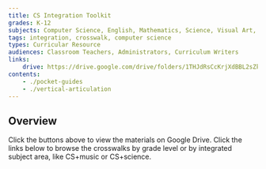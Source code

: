 ```yaml
---
title: CS Integration Toolkit
grades: K-12
subjects: Computer Science, English, Mathematics, Science, Visual Art, Music, Physical Education, Health, Social Studies
tags: integration, crosswalk, computer science
types: Curricular Resource
audiences: Classroom Teachers, Administrators, Curriculum Writers
links:
    drive: https://drive.google.com/drive/folders/1THJdRsCcKrjXdBBL2sZkx5GG1FuNfnD7
contents:
    - ./pocket-guides
    - ./vertical-articulation
---
```


## Overview

Click the buttons above to view the materials on Google Drive. Click the links below to browse the crosswalks by grade level or by integrated subject area, like CS+music or CS+science. 